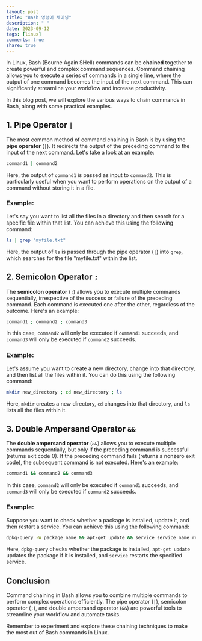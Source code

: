 ```yaml
---
layout: post
title: "Bash 명령어 체이닝"
description: " "
date: 2023-09-12
tags: [linux]
comments: true
share: true
---
```


In Linux, Bash (Bourne Again SHell) commands can be **chained** together to create powerful and complex command sequences. Command chaining allows you to execute a series of commands in a single line, where the output of one command becomes the input of the next command. This can significantly streamline your workflow and increase productivity.

In this blog post, we will explore the various ways to chain commands in Bash, along with some practical examples.

## 1. Pipe Operator `|`

The most common method of command chaining in Bash is by using the **pipe operator** (`|`). It redirects the output of the preceding command to the input of the next command. Let's take a look at an example:

```bash
command1 | command2
```

Here, the output of `command1` is passed as input to `command2`. This is particularly useful when you want to perform operations on the output of a command without storing it in a file.

### Example:

Let's say you want to list all the files in a directory and then search for a specific file within that list. You can achieve this using the following command:

```bash
ls | grep "myfile.txt"
```

Here, the output of `ls` is passed through the pipe operator (`|`) into `grep`, which searches for the file "myfile.txt" within the list.

## 2. Semicolon Operator `;`

The **semicolon operator** (`;`) allows you to execute multiple commands sequentially, irrespective of the success or failure of the preceding command. Each command is executed one after the other, regardless of the outcome. Here's an example:

```bash
command1 ; command2 ; command3
```

In this case, `command2` will only be executed if `command1` succeeds, and `command3` will only be executed if `command2` succeeds.

### Example:

Let's assume you want to create a new directory, change into that directory, and then list all the files within it. You can do this using the following command:

```bash
mkdir new_directory ; cd new_directory ; ls
```

Here, `mkdir` creates a new directory, `cd` changes into that directory, and `ls` lists all the files within it.

## 3. Double Ampersand Operator `&&`

The **double ampersand operator** (`&&`) allows you to execute multiple commands sequentially, but only if the preceding command is successful (returns exit code 0). If the preceding command fails (returns a nonzero exit code), the subsequent command is not executed. Here's an example:

```bash
command1 && command2 && command3
```

In this case, `command2` will only be executed if `command1` succeeds, and `command3` will only be executed if `command2` succeeds.

### Example:

Suppose you want to check whether a package is installed, update it, and then restart a service. You can achieve this using the following command:

```bash
dpkg-query -W package_name && apt-get update && service service_name restart
```

Here, `dpkg-query` checks whether the package is installed, `apt-get update` updates the package if it is installed, and `service` restarts the specified service.

## Conclusion

Command chaining in Bash allows you to combine multiple commands to perform complex operations efficiently. The pipe operator (`|`), semicolon operator (`;`), and double ampersand operator (`&&`) are powerful tools to streamline your workflow and automate tasks.

Remember to experiment and explore these chaining techniques to make the most out of Bash commands in Linux.
